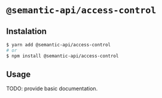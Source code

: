 # `@semantic-api/access-control`

## Instalation

```sh
$ yarn add @semantic-api/access-control
# or
$ npm install @semantic-api/access-control
```

## Usage

TODO: provide basic documentation.
